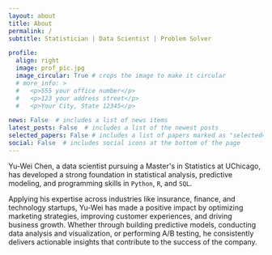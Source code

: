 ```yaml
---
layout: about
title: About
permalink: /
subtitle: Statistician | Data Scientist | Problem Solver

profile:
  align: right
  image: prof_pic.jpg
  image_circular: True # crops the image to make it circular
  # more_info: >
  #   <p>555 your office number</p>
  #   <p>123 your address street</p>
  #   <p>Your City, State 12345</p>

news: False  # includes a list of news items
latest_posts: False  # includes a list of the newest posts
selected_papers: False # includes a list of papers marked as "selected={true}"
social: False  # includes social icons at the bottom of the page
---
```


Yu-Wei Chen, a data scientist pursuing a Master's in Statistics at UChicago, has developed a strong foundation in statistical analysis, predictive modeling, and programming skills in ``Python``, ``R``, and ``SQL``. 

Applying his expertise across industries like insurance, finance, and technology startups, Yu-Wei has made a positive impact by optimizing marketing strategies, improving customer experiences, and driving business growth. Whether through building predictive models, conducting data analysis and visualization, or performing A/B testing, he consistently delivers actionable insights that contribute to the success of the company.